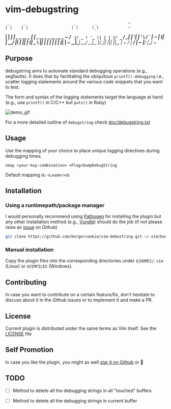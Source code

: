 # vim-debugstring

     _      _                     _        _              ~
    | |    | |                   | |      (_)             ~
  __| | ___| |__  _   _  __ _ ___| |_ _ __ _ _ __   __ _  ~
 / _` |/ _ \ '_ \| | | |/ _` / __| __| '__| | '_ \ / _` | ~
| (_| |  __/ |_) | |_| | (_| \__ \ |_| |  | | | | | (_| | ~
 \__,_|\___|_.__/ \__,_|\__, |___/\__|_|  |_|_| |_|\__, | ~
                         __/ |                      __/ | ~
                        |___/                      |___/  ~

## Purpose

debugstring aims to automate standard debugging operations (e.g., segfaults).
It does that by facilitating the ubiquitous `printf()-debugging` i.e., scatter
logging statements around the various code snippets that you want to test.

The form and syntax of the logging statements target the language at hand
(e.g., use `printf()` in C/C++ but `puts()` in Ruby)

![demo_gif](https://github.com/bergercookie/vim-debugstring/blob/master/misc/demo.gif)

For a more detailed outline of `debugstring` check
[doc/debugstring.txt](https://github.com/bergercookie/vim-debugstring/blob/master/doc/debugstring.txt)

## Usage

Use the mapping of your choice to place unique logging directives during
debugging times.

```vim
nmap <your-key-combination> <Plug>DumpDebugString
```

Default mapping is: `<Leader>ds`

## Installation

### Using a runtimepath/package manager

I would personally recommend using [Pathogen](https://github.com/tpope/vim-pathogen/) for
installing the plugin but any other installation method (e.g.,
[Vundle](https://github.com/VundleVim/Vundle.vim)) should do the job (if not
please raise an
[issue](https://github.com/bergercookie/vim-debugstring/issues) on Github)

```bash
git clone https://github.com/bergercookie/vim-debustring.git ~/.vim/bundle/vim-debugstring
```

### Manual installation

Copy the plugin files into the corresponding directories under `${HOME}/.vim`
(Linux) or `$VIMFILES` (Windows).

## Contributing

In case you want to contribute on a certain feature/fix, don't hesitate to
discuss about it in the Github issues or to implement it and make a PR.

## License

Current plugin is distributed under the same terms as Vim itself. See the
[LICENSE](https://github.com/bergercookie/vim-debugstring/blob/master/LICENSE)
file

## Self Promotion

In case you like the plugin, you might as well [star it on
Github](https://github.com/bergercookie/vim-debugstring) or 

## TODO

- [ ] Method to delete all the debugging strings in all "touched" buffers
- [ ] Method to delete all the debugging strings in current buffer


